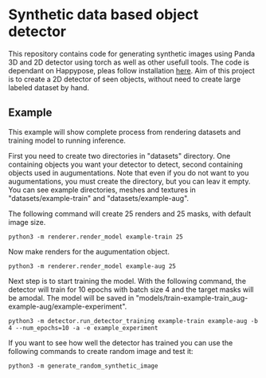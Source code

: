 # Synthetic data based object detector 

This repository contains code for generating synthetic images using Panda 3D and 2D detector using torch as well as other usefull tools. The code is dependant on Happypose, pleas follow installation [here](https://github.com/agimus-project/happypose/tree/dev). Aim of this project is to create a 2D detector of seen objects, without need to create large labeled dataset by hand.

## Example

This example will show complete process from rendering datasets and training model to running inference.

First you need to create two directories in "datasets" directory. One containing objects you want your detector to detect, second containing objects 
used in augumentations. Note that even if you do not want to you augumentations, you must create the directory, but you can leav it empty.
You can see example directories, meshes and textures in "datasets/example-train" and "datasets/example-aug".

The following command will create 25 renders and 25 masks, with default image size.
```
python3 -m renderer.render_model example-train 25
```
Now make renders for the augumentation object.
```
python3 -m renderer.render_model example-aug 25
```
Next step is to start training the model. With the following command, the detector will train for 10 epochs with batch size 4 and the target 
masks will be amodal. The model will be saved in "models/train-example-train_aug-example-aug/example-experiment".
```
python3 -m detector.run_detector_training example-train example-aug -b 4 --num_epochs=10 -a -e example_experiment
```

If you want to see how well the detector has trained you can use the following commands to create random image and test it:
```
python3 -m generate_random_synthetic_image
```